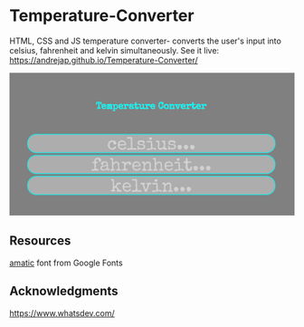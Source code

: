 # Temperature-Converter
HTML, CSS and JS temperature converter- converts the user's input into celsius, fahrenheit and kelvin simultaneously.
See it live: https://andrejap.github.io/Temperature-Converter/

<img src="screenshot.PNG" alt="screenshot">

## Resources
[amatic]("https://fonts.googleapis.com/css?family=Special+Elite") font from Google Fonts 

## Acknowledgments
https://www.whatsdev.com/
